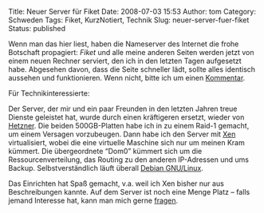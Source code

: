 Title: Neuer Server für Fiket
Date: 2008-07-03 15:53
Author: tom
Category: Schweden
Tags: Fiket, KurzNotiert, Technik
Slug: neuer-server-fuer-fiket
Status: published

Wenn man das hier liest, haben die Nameserver des Internet die frohe
Botschaft propagiert: *Fiket* und alle meine anderen Seiten werden jetzt
von einem neuen Rechner serviert, den ich in den letzten Tagen
aufgesetzt habe. Abgesehen davon, dass die Seite schneller lädt, sollte
alles identisch aussehen und funktionieren. Wenn nicht, bitte ich um
einen
[Kommentar](http://www.fiket.de/2008/07/03/neuer-server-fuer-fiket/#comment).

Für Technikinteressierte: <!--more Weiterlesen &raquo; -->

Der Server, der mir und ein paar Freunden in den letzten Jahren treue
Dienste geleistet hat, wurde durch einen kräftigeren ersetzt, wieder von
[Hetzner](http://www.hetzner.de). Die beiden 500GB-Platten habe ich in
zu einem Raid-1 gemacht, um einem Versagen vorzubeugen. Dann habe ich
den Server mit [Xen](http://www.xen.org/) virtualisiert, wobei die eine
virtuelle Maschine sich nur um meinen Kram kümmert. Die übergeordnete
“Dom0” kümmert sich um die Ressourcenverteilung, das Routing zu den
anderen IP-Adressen und ums Backup. Selbstverständlich läuft überall
[Debian GNU/Linux](http://www.debian.org/index.de.html).

Das Einrichten hat Spaß gemacht, v.a. weil ich Xen bisher nur aus
Beschreibungen kannte. Auf dem Server ist noch eine Menge Platz – falls
jemand Interesse hat, kann man mich gerne
[fragen](http://www.fiket.de/impressum/).

